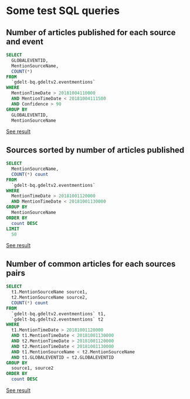 # Some test SQL queries

## Number of articles published for each source and event

```sql
SELECT
  GLOBALEVENTID,
  MentionSourceName,
  COUNT(*)
FROM
  `gdelt-bq.gdeltv2.eventmentions`
WHERE
  MentionTimeDate > 20181004110000
  AND MentionTimeDate < 20181004111500
  AND Confidence > 90
GROUP BY
  GLOBALEVENTID,
  MentionSourceName
```

[See result](./number_of_articles_about.csv)

## Sources sorted by number of articles published

```sql
SELECT
  MentionSourceName,
  COUNT(*) count
FROM
  `gdelt-bq.gdeltv2.eventmentions`
WHERE
  MentionTimeDate > 20181001120000
  AND MentionTimeDate < 20181001130000
GROUP BY
  MentionSourceName
ORDER BY
  count DESC
LIMIT
  50
```

[See result](./sources_sorted_by_number_of_articles.csv)

## Number of common articles for each sources pairs

```sql
SELECT
  t1.MentionSourceName source1,
  t2.MentionSourceName source2,
  COUNT(*) count
FROM
  `gdelt-bq.gdeltv2.eventmentions` t1,
  `gdelt-bq.gdeltv2.eventmentions` t2
WHERE
  t1.MentionTimeDate > 20181001120000
  AND t1.MentionTimeDate < 20181001130000
  AND t2.MentionTimeDate > 20181001120000
  AND t2.MentionTimeDate < 20181001130000
  AND t1.MentionSourceName < t2.MentionSourceName 
  AND t1.GLOBALEVENTID = t2.GLOBALEVENTID
GROUP BY
  source1, source2
ORDER BY
  count DESC
```

[See result](./number_of_common_articles.csv)
